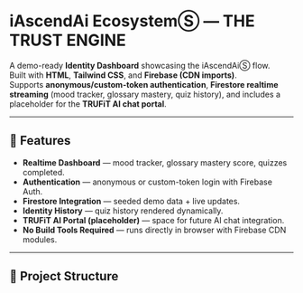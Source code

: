 # iAscendAi EcosystemⓈ — THE TRUST ENGINE

A demo-ready **Identity Dashboard** showcasing the iAscendAiⓈ flow.  
Built with **HTML**, **Tailwind CSS**, and **Firebase (CDN imports)**.  
Supports **anonymous/custom-token authentication**, **Firestore realtime streaming** (mood tracker, glossary mastery, quiz history), and includes a placeholder for the **TRUFiT AI chat portal**.

---

## 🚀 Features
- **Realtime Dashboard** — mood tracker, glossary mastery score, quizzes completed.
- **Authentication** — anonymous or custom-token login with Firebase Auth.
- **Firestore Integration** — seeded demo data + live updates.
- **Identity History** — quiz history rendered dynamically.
- **TRUFiT AI Portal (placeholder)** — space for future AI chat integration.
- **No Build Tools Required** — runs directly in browser with Firebase CDN modules.

---

## 📂 Project Structure
